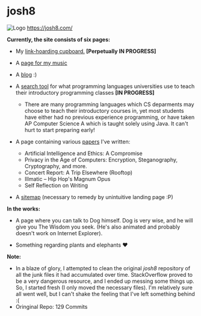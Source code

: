 # josh8
![Logo](https://github.com/joshnatis/josh8/blob/master/favicon3.png)
https://josh8.com/

**Currently, the site consists of six pages:**
* My [link-hoarding cupboard.](https://josh8.com/home) **[Perpetually IN PROGRESS]**

* A [page for my music](https://josh8.com/tunes)

* A [blog](https://josh8.com/blog)  :)

* A [search tool](https://josh8.com/college-langs) for what programming languages universities use to teach their introductory programming classes **[IN PROGRESS]**
    * There are many programming languages which CS deparments may choose to teach their introductory courses in, yet most students have either had no previous experience programming, or have taken AP Computer Science A which is taught solely using Java. It can't hurt to start preparing early!
    
* A page containing various [papers](https://josh8.com/papers) I've written:
   * Artificial Intelligence and Ethics: A Compromise 
   * Privacy in the Age of Computers: Encryption, Steganography, Cryptography, and more.
   * Concert Report: A Trip Elsewhere (Rooftop)
   * Illmatic – Hip Hop's Magnum Opus
   * Self Reflection on Writing 
   
* A [sitemap](https://josh8.com/sitemap) (necessary to remedy by unintuitive landing page :P)


**In the works:**
* A page where you can talk to Dog himself. Dog is very wise, and he will give you The Wisdom you seek. (He's also animated and probably doesn't work on Internet Explorer).

* Something regarding plants and elephants ♥

**Note:**
* In a blaze of glory, I attempted to clean the original <i>josh8</i> repository of all the junk files it had accumulated over time. StackOverflow proved to be a very dangerous resource, and I ended up messing some things up. So, I started fresh (I only moved the necessary files). I'm relatively sure all went well, but I can't shake the feeling that I've left something behind :(
* Oringinal Repo: 129 Commits
